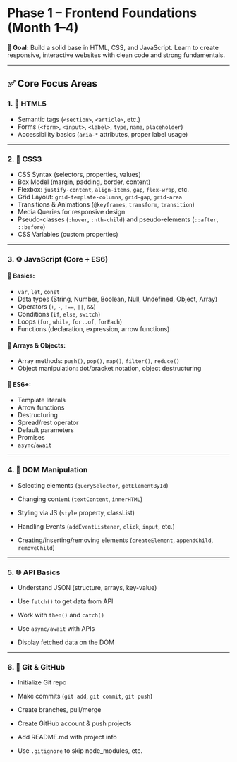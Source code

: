 # Phase 1 – Frontend Foundations (Month 1–4)

**🎯 Goal:** Build a solid base in HTML, CSS, and JavaScript. Learn to create responsive, interactive websites with clean code and strong fundamentals.

---

## ✅ Core Focus Areas

### 1. 📘 HTML5

-  Semantic tags (`<section>`, `<article>`, etc.)    
-  Forms (`<form>`, `<input>`, `<label>`, `type`, `name`, `placeholder`)    
-  Accessibility basics (`aria-*` attributes, proper label usage)

---

### 2. 🎨 CSS3

-  CSS Syntax (selectors, properties, values)    
-  Box Model (margin, padding, border, content)    
-  Flexbox: `justify-content`, `align-items`, `gap`, `flex-wrap`, etc.    
-  Grid Layout: `grid-template-columns`, `grid-gap`, `grid-area`    
-  Transitions & Animations (`@keyframes`, `transform`, `transition`)    
-  Media Queries for responsive design    
-  Pseudo-classes (`:hover`, `:nth-child`) and pseudo-elements (`::after`, `::before`)    
-  CSS Variables (custom properties)

---

### 3. ⚙️ JavaScript (Core + ES6)

#### 📌 Basics:

-  `var`, `let`, `const`    
-  Data types (String, Number, Boolean, Null, Undefined, Object, Array)    
-  Operators (`+`, `-`, `!==`, `||`, `&&`)    
-  Conditions (`if`, `else`, `switch`)    
-  Loops (`for`, `while`, `for..of`, `forEach`)    
-  Functions (declaration, expression, arrow functions)    

#### 📌 Arrays & Objects:

-  Array methods: `push()`, `pop()`, `map()`, `filter()`, `reduce()`    
-  Object manipulation: dot/bracket notation, object destructuring

#### 📌 ES6+:

-  Template literals    
-  Arrow functions    
-  Destructuring    
-  Spread/rest operator    
-  Default parameters    
-  Promises    
-  `async`/`await`    

---

### 4. 🧠 DOM Manipulation

-  Selecting elements (`querySelector`, `getElementById`)    
-  Changing content (`textContent`, `innerHTML`)    
-  Styling via JS (`style` property, classList) 
-  Handling Events (`addEventListener`, `click`, `input`, etc.)
    
-  Creating/inserting/removing elements (`createElement`, `appendChild`, `removeChild`)
    

---

### 5. 🌐 API Basics

-  Understand JSON (structure, arrays, key-value)
    
-  Use `fetch()` to get data from API
    
-  Work with `then()` and `catch()`
    
-  Use `async/await` with APIs
    
-  Display fetched data on the DOM
    

---

### 6. 🔧 Git & GitHub

-  Initialize Git repo
    
-  Make commits (`git add`, `git commit`, `git push`)
    
-  Create branches, pull/merge
    
-  Create GitHub account & push projects
    
-  Add README.md with project info
    
-  Use `.gitignore` to skip node_modules, etc.